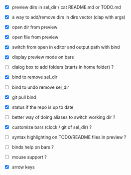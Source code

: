 - [x] preview dirs in sel_dir / cat README.md or TODO.md 
- [x] a way to add/remove dirs in dirs vector (clap with args)
- [x] open dir from preview
- [x] open file from preview
- [x] switch from open in editor and output path with bind 
- [x] display preview mode on bars

- [ ] dialog box to add folders (starts in home folder) ?
- [x] bind to remove sel_dir
- [ ] bind to undo remove sel_dir
- [x] git pull bind
- [x] status if the repo is up to date

- [ ] better way of doing aliases to switch working dir ?

- [x] customize bars  (clock / git of sel_dir) ?
- [ ] syntax highlighting on TODO/README files in preview ?
- [ ] binds help on bars ?
- [ ] mouse support ?
- [x] arrow keys
